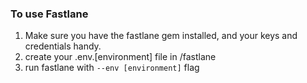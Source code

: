 ### To use Fastlane
1. Make sure you have the fastlane gem installed, and your keys and credentials handy.
2. create your .env.[environment] file in /fastlane
3. run fastlane with `--env [environment]` flag
